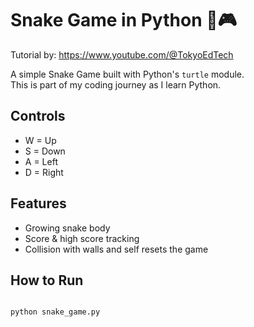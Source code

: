# Snake Game in Python 🐍🎮

Tutorial by: https://www.youtube.com/@TokyoEdTech

A simple Snake Game built with Python's `turtle` module.  
This is part of my coding journey as I learn Python.  

## Controls
- W = Up
- S = Down
- A = Left
- D = Right  

## Features
- Growing snake body
- Score & high score tracking
- Collision with walls and self resets the game

## How to Run
```bash

python snake_game.py
